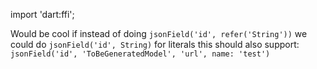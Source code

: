 import 'dart:ffi';

Would be cool if instead of doing
`jsonField('id', refer('String'))` we could do `jsonField('id', String)` for literals
this should also support: 
`jsonField('id', 'ToBeGeneratedModel', 'url', name: 'test')`